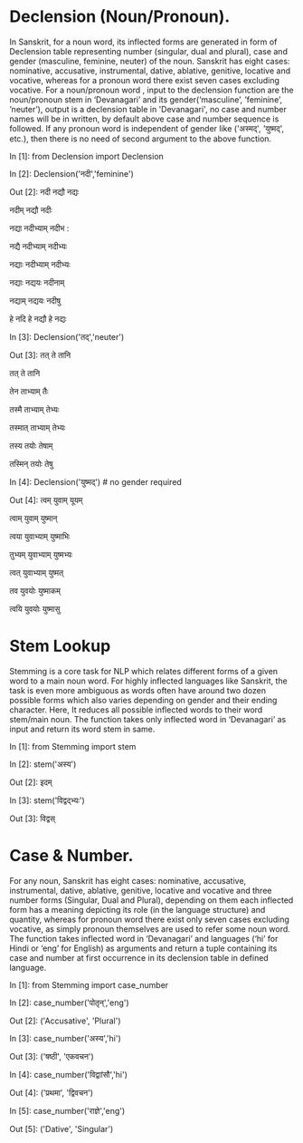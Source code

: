 # Declension (Noun/Pronoun).

In Sanskrit, for a noun word, its inflected forms are generated in form of Declension table representing number (singular, dual and plural), case and gender (masculine, feminine, neuter) of the noun. Sanskrit has eight cases: nominative, accusative, instrumental, dative, ablative, genitive, locative and vocative, whereas for a pronoun word there exist seven cases excluding vocative. For a noun/pronoun word , input to the declension function are the noun/pronoun stem in ‘Devanagari’ and its gender(‘masculine’, ’feminine’, ’neuter’), output is a declension table in 'Devanagari', no case and number names will be in written, by default above case and number sequence is followed. If any pronoun word is independent of gender like ('अस्मद्', 'युष्मद्', etc.), then there is no need of second argument to the above function.

In [1]: from Declension import Declension

In [2]: Declension('नदी','feminine')

Out [2]: नदी नद्यौ नद्यः

नदीम् नद्यौ नदीः

नद्या नदीभ्याम् नदीभ :

नद्यै नदीभ्याम् नदीभ्यः

नद्याः नदीभ्याम् नदीभ्यः

नद्याः नद्ययः नदीनाम्

नद्याम् नद्ययः नदीषु

हे नदि हे नद्यौ हे नद्यः 

In [3]: Declension('तद्','neuter') 

Out [3]: तत् ते तानि 

तत् ते तानि 	

तेन ताभ्याम् तैः 

तस्मै ताभ्याम् तेभ्यः 

तस्मात् ताभ्याम् तेभ्यः 

तस्य तयोः तेषाम् 

तस्मिन् तयोः तेषु

In [4]: Declension('युष्मद्') # no gender required

Out [4]: त्वम् युवाम् यूयम्

त्वाम् युवाम् युष्मान्

त्वया युवाभ्याम् युष्माभिः

तुभ्यम् युवाभ्याम् युष्मभ्यः

त्वत् युवाभ्याम् युष्मत्

तव युवयोः युष्माकम्

त्वयि युवयोः युष्मासु
	
	
# Stem Lookup

Stemming is a core task for NLP which relates different forms of a given word to a main noun word. For highly inflected languages like Sanskrit, the task is even more ambiguous as words often have around two dozen possible forms which also varies depending on gender and their ending character.
Here, It reduces all possible inflected words to their word stem/main noun.
The function takes only inflected word in ‘Devanagari’ as input and return its word stem in same.

In [1]: from Stemming import stem

In [2]: stem('अस्य')

Out [2]: इदम्

In [3]: stem('विद्वद्भ्यः')

Out [3]: विद्वस्


# Case & Number.

For any noun, Sanskrit has eight cases: nominative, accusative, instrumental, dative, ablative, genitive, locative and vocative and three number forms (Singular, Dual and Plural), depending on them each inflected form has a meaning depicting its role (in the language structure) and quantity, whereas for pronoun word there exist only seven cases excluding vocative, as simply pronoun themselves are used to refer some noun word.
The function takes inflected word in ‘Devanagari’ and languages (‘hi’ for Hindi or ‘eng’ for English) as arguments and return a tuple containing its case and number at first occurrence in its declension table in defined language.

In [1]: from Stemming import case_number

In [2]: case_number('पोतृन्','eng')

Out [2]: ('Accusative', 'Plural')

In [3]: case_number('अस्य','hi')

Out [3]: ('षष्ठी', 'एकवचन')

In [4]: case_number('विद्वाांसौ','hi')

Out [4]: ('प्रथमा', 'द्विवचन')

In [5]: case_number('राज्ञे','eng')

Out [5]: ('Dative', 'Singular')
